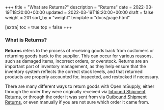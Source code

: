 +++
title = "What are Returns?"
description = "Returns"
date = 2022-03-19T18:20:00+00:00
updated = 2022-03-19T18:20:00+00:00
draft = false
weight = 201
sort_by = "weight"
template = "docs/page.html"

[extra]
toc = true
top = false
+++

### What is Returns?

**Returns** refers to the process of receiving goods back from customers or returning goods back to the supplier. This can occur for various reasons, such as damaged items, incorrect orders, or overstock. Returns are an important part of inventory management, as they help ensure that the inventory system reflects the correct stock levels, and that returned products are properly accounted for, inspected, and restocked if necessary.

There are many different ways to return goods with Open mSupply, either through the order they were originally received via [Inbound Shipment Returns](/docs/19_returns/19-2-returnsinboundshipment/), or through the order it was sent from via [Outbound Shipment Returns](/docs/19_returns/19-3-returnsoutboundshipments/), or even manually if you are not sure which order it came from.
